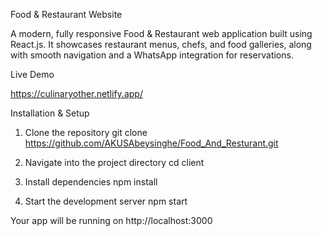 Food & Restaurant Website

A modern, fully responsive Food & Restaurant web application built using React.js. It showcases restaurant menus, chefs, and food galleries, along with smooth navigation and a WhatsApp integration for reservations.

Live Demo

https://culinaryother.netlify.app/

Installation & Setup
1. Clone the repository
git clone https://github.com/AKUSAbeysinghe/Food_And_Resturant.git

2. Navigate into the project directory
cd client

3. Install dependencies
npm install

4. Start the development server
npm start


Your app will be running on http://localhost:3000
